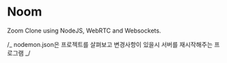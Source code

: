 # Noom

Zoom Clone using NodeJS, WebRTC and Websockets.

/_ nodemon.json은 프로젝트를 살펴보고 변경사항이 있을시 서버를 재시작해주는 프로그램 _/
